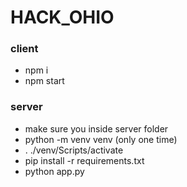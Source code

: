 # HACK_OHIO
### client
- npm i
- npm start
### server
- make sure you inside server folder
- python -m venv venv (only one time)
- . ./venv/Scripts/activate
- pip install -r requirements.txt
- python app.py

